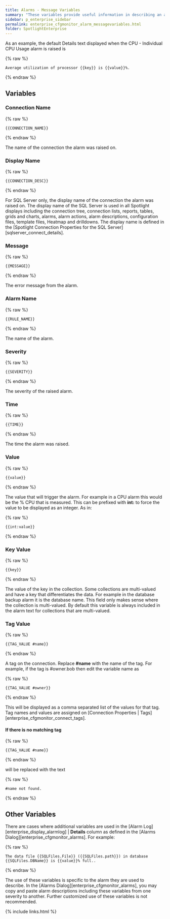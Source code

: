 ```yaml
---
title: Alarms - Message Variables
summary: "These variables provide useful information in describing an alarm. Message variables are used in the Alarm Action Dialog and the Details column of the Alarm log."
sidebar: p_enterprise_sidebar
permalink: enterprise_cfgmonitor_alarm_messagevariables.html
folder: SpotlightEnterprise
---
```


As an example, the default Details text displayed when the CPU - Individual CPU Usage alarm is raised is

{% raw %}
```liquid
Average utilization of processor {{key}} is {{value}}%.
```
{% endraw %}

## Variables

### Connection Name

{% raw %}
```liquid
{{CONNECTION_NAME}}
```
{% endraw %}

The name of the connection the alarm was raised on.


### Display Name

{% raw %}
```liquid
{{CONNECTION_DESC}}
```
{% endraw %}

For SQL Server only, the display name of the connection the alarm was raised on. The display name of the SQL Server is used in all Spotlight displays including the connection tree, connection lists, reports, tables, grids and charts, alarms, alarm actions, alarm descriptions, configuration files, template files, Heatmap and drilldowns. The display name is defined in the [Spotlight Connection Properties for the SQL Server][sqlserver_connect_details].


### Message

{% raw %}
```liquid
{{MESSAGE}}
```
{% endraw %}

The error message from the alarm.

### Alarm Name

{% raw %}
```liquid
{{RULE_NAME}}
```
{% endraw %}

The name of the alarm.

### Severity

{% raw %}
```liquid
{{SEVERITY}}
```
{% endraw %}

The severity of the raised alarm.


### Time

{% raw %}
```liquid
{{TIME}}
```
{% endraw %}

The time the alarm was raised.

### Value

{% raw %}
```liquid
{{value}}
```
{% endraw %}

The value that will trigger the alarm. For example in a CPU alarm this would be the % CPU that is measured. This can be prefixed with **int:** to force the value to be displayed as an integer. As in:

{% raw %}
```liquid
{{int:value}}
```
{% endraw %}

### Key Value

{% raw %}
```liquid
{{key}}
```
{% endraw %}

The value of the key in the collection. Some collections are multi-valued and have a key that differentiates the data. For example in the database backup alarm it is the database name. This field only makes sense where the collection is multi-valued. By default this variable is always included in the alarm text for collections that are multi-valued.


### Tag Value

{% raw %}
```liquid
{{TAG_VALUE #name}}
```
{% endraw %}

A tag on the connection. Replace **#name** with the name of the tag. For example, if the tag is #owner.bob then edit the variable name as

{% raw %}
```liquid
{{TAG_VALUE #owner}}
```
{% endraw %}

This will be displayed as a comma separated list of the values for that tag. Tag names and values are assigned on [Connection Properties \| Tags][enterprise_cfgmonitor_connect_tags].

#### If there is no matching tag

{% raw %}
```liquid
{{TAG_VALUE #name}}
```
{% endraw %}

will be replaced with the text

{% raw %}
```liquid
#name not found.
```
{% endraw %}

## Other Variables

There are cases where additional variables are used in the [Alarm Log][enterprise_display_alarmlog] \| **Details** column as defined in the [Alarms Dialog][enterprise_cfgmonitor_alarms]. For example:

{% raw %}
```liquid
The data file {{SQLFiles.File}} ({{SQLFiles.path}}) in database {{SQLFiles.DBName}} is {{value}}% full..
```
{% endraw %}

The use of these variables is specific to the alarm they are used to describe. In the [Alarms Dialog][enterprise_cfgmonitor_alarms], you may copy and paste alarm descriptions including these variables from one severity to another. Further customized use of these variables is not recommended.


{% include links.html %}
